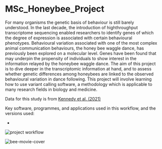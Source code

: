 # MSc_Honeybee_Project

For many organisms the genetic basis of behaviour is still barely understood. In the last decade, the 
introduction of highthroughput transcriptome sequencing enabled researchers to identify genes of 
which the degree of expression is associated with certain behavioural phenotypes. Behavioural 
variation associated with one of the most complex animal communication behaviours, the honey bee 
waggle dance, has previously been explored on a molecular level. Genes have been found that may 
underpin the propensity of individuals to show interest in the information relayed by the honeybee 
waggle dance. The aim of this project is to dive deeper in the transcriptomic information at hand, 
and to assess whether genetic differences among honeybees are linked to the observed behavioural 
variation in dance following. This project will involve learning how to use variant calling software, a 
methodology which is applicable to many research fields in biology and medicine.

Data for this study is from [Kennedy et al. (2021)]([url](https://onlinelibrary.wiley.com/doi/full/10.1111/mec.15893))


Key software, programmes, and applications used in this workflow, and the versions used:

- 



![project workflow](https://github.com/tomeva18/MSc_Honeybee_Project/assets/156300328/38caa139-85c6-4862-9724-fb8c68799e2b)

![bee-movie-cover](https://github.com/tomeva18/MSc_Honeybee_Project/assets/156300328/2ecd697b-743e-44bf-8107-487149f201af)
